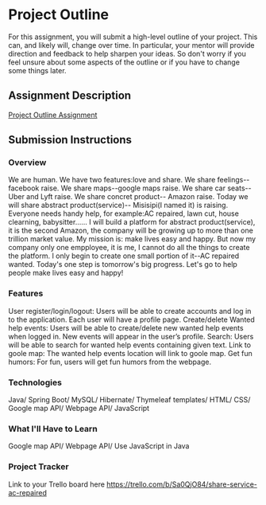 # Project Outline
For this assignment, you will submit a high-level outline of your project. This can, and likely will, change over time. In particular, your mentor will provide direction and feedback to help sharpen your ideas. So don't worry if you feel unsure about some aspects of the outline or if you have to change some things later.

## Assignment Description
[Project Outline Assignment](https://education.launchcode.org/liftoff/modules/assignments/project-outline)

## Submission Instructions

### Overview
We are human. We have two features:love and share.
We share feelings--facebook raise.
We share maps--google maps raise.
We share car seats--Uber and Lyft raise.
We share concret product-- Amazon raise.
Today we will share abstract product(service)-- Misisipi(I named it) is raising.
Everyone needs handy help, for example:AC repaired, lawn cut, house clearning, babysitter......
I will build a platform for abstract product(service), it is the second Amazon, the company will be growing up to more than one trillion market value. 
My mission is: make lives easy and happy.
But now my company only one empployee, it is me, I cannot do all the things to create the platform.
I only begin to create one small portion of it--AC repaired wanted.
Today's one step is tomorrow's big progress. Let's go to help people make lives easy and happy!
### Features
User register/login/logout: Users will be able to create accounts and log in to the application. Each user will have a profile page.
Create/delete Wanted help events: Users will be able to create/delete new wanted help events when logged in. New events will appear in the user’s profile.
Search: Users will be able to search for wanted help events containing given text.
Link to goole map: The wanted help events location will link to goole map.
Get fun humors: For fun, users will get fun humors from the webpage.
### Technologies
Java/
Spring Boot/
MySQL/
Hibernate/
Thymeleaf templates/
HTML/
CSS/
Google map API/
Webpage API/
JavaScript
### What I'll Have to Learn
Google map API/
Webpage API/
Use JavaScript in Java
### Project Tracker
Link to your Trello board here
https://trello.com/b/Sa0QjO84/share-service-ac-repaired
